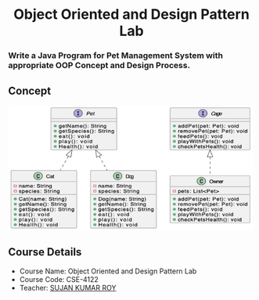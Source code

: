 
<h1 align="center">Object Oriented and Design Pattern Lab</h1>

### Write a Java Program for Pet Management System with appropriate OOP Concept and Design Process.

## Concept
<img src="images/concept.jpg" width="500" height="255" alt="images/concept.jpg">


## Course Details
- Course Name: Object Oriented and Design Pattern Lab 
- Course Code: CSE-4122
- Teacher: [SUJAN KUMAR ROY](http://rurfid.ru.ac.bd/ru_profile/public/teacher/22706109/profile)